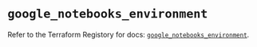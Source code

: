 # `google_notebooks_environment`

Refer to the Terraform Registory for docs: [`google_notebooks_environment`](https://registry.terraform.io/providers/hashicorp/google-beta/5.29.0/docs/resources/google_notebooks_environment).
